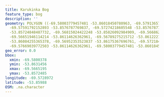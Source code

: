 ```yaml
---
title: Karukinka Bog
feature_type: bog
description: ''
geometry: POLYGON ((-69.58003779457481 -53.86018450780963, -69.57913657234603 -53.8589949371363,
  -69.57591792152893 -53.8576787769837, -69.57274218605548 -53.8576787769837, -69.57029601143448
  -53.85724848487732, -69.56815024422248 -53.85826092984909, -69.56686278389566 -53.85995672029861,
  -69.56651946114214 -53.86114626362961, -69.56789275215712 -53.8612221907791, -69.56995268868006
  -53.86084255365378, -69.56952353523837 -53.86175367696761, -69.57218428658021 -53.86314563260809,
  -69.57669039772503 -53.86114626362961, -69.58003779457481 -53.86018450780963))
geo_error: 0.0
bbox:
  xmin: -69.5800378
  ymin: -53.8631456
  xmax: -69.5665195
  ymax: -53.8572485
longitude: -69.5728972
latitude: -53.85988
OSM: .na.character
---
```

